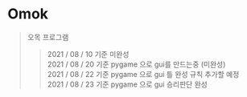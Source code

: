 # Omok
> 오목 프로그램
>> 2021 / 08 / 10 기준 미완성  
>> 2021 / 08 / 20 기준 pygame 으로 gui를 만드는중 (미완성)  
>> 2021 / 08 / 22 기준 pygame 으로 gui 틀 완성 규칙 추가할 예정  
>> 2021 / 08 / 23 기준 pygame 으로 gui 승리판단 완성
